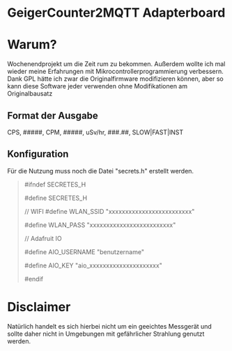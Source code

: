 # GeigerCounter2MQTT Adapterboard

# Warum? 
Wochenendprojekt um die Zeit rum zu bekommen. Außerdem wollte ich mal wieder meine Erfahrungen mit Mikrocontrollerprogrammierung verbessern. 
Dank GPL hätte ich zwar die Originalfirmware modifizieren können, aber so kann diese Software jeder verwenden ohne Modifikationen am Originalbausatz

## Format der Ausgabe  
CPS, #####, CPM, #####, uSv/hr, ###.##, SLOW|FAST|INST

## Konfiguration 
Für die Nutzung muss noch die Datei "secrets.h" erstellt werden. 


> #ifndef SECRETES_H
>
> #define SECRETES_H
>
> // WIFI
> #define WLAN_SSID       "xxxxxxxxxxxxxxxxxxxxxxxxx"
>
> #define WLAN_PASS       "xxxxxxxxxxxxxxxxxxxxxxxxx"
>
> // Adafruit IO 
>
> #define AIO_USERNAME    "benutzername"
>
> #define AIO_KEY         "aio_xxxxxxxxxxxxxxxxxxxxx"
>
> #endif 


# Disclaimer 
Natürlich handelt es sich hierbei nicht um ein geeichtes Messgerät und sollte daher nicht in Umgebungen mit gefährlicher Strahlung genutzt werden. 